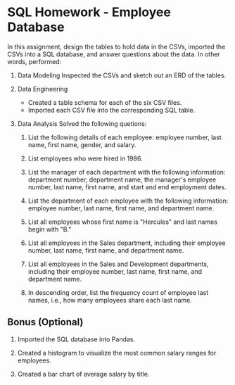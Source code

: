 # SQL Homework - Employee Database


In this assignment, design the tables to hold data in the CSVs, imported the CSVs into a SQL database, and answer questions about the data. In other words, performed:

1. Data Modeling
	Inspected the CSVs and sketch out an ERD of the tables. 

2. Data Engineering
	* Created a table schema for each of the six CSV files.
	* Imported each CSV file into the corresponding SQL table.

3. Data Analysis
	Solved the following quetions:

	1. List the following details of each employee: employee number, last name, first name, gender, and salary.

	2. List employees who were hired in 1986.

	3. List the manager of each department with the following information: department number, department name, the manager's employee number, last name, first name, and start and end employment dates.

	4. List the department of each employee with the following information: employee number, last name, first name, and department name.

	5. List all employees whose first name is "Hercules" and last names begin with "B."

	6. List all employees in the Sales department, including their employee number, last name, first name, and department name.

	7. List all employees in the Sales and Development departments, including their employee number, last name, first name, and department name.

	8. In descending order, list the frequency count of employee last names, i.e., how many employees share each last name.

## Bonus (Optional)

1. Imported the SQL database into Pandas. 

2. Created a histogram to visualize the most common salary ranges for employees.

3. Created a bar chart of average salary by title.

